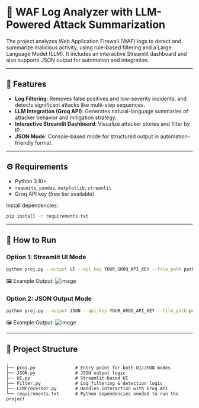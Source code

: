 # 🔐 WAF Log Analyzer with LLM-Powered Attack Summarization

The project analyzes Web Application Firewall (WAF) logs to detect and summarize malicious activity, using rule-based filtering and a Large Language Model (LLM). It includes an interactive Streamlit dashboard and also supports JSON output for automation and integration.

---

## 📌 Features
- **Log Filtering**: Removes false positives and low-severity incidents, and detects significant attacks like multi-step sequences.
- **LLM Integration (Groq API)**: Generates natural-language summaries of attacker behavior and mitigation strategy.
- **Interactive Streamlit Dashboard**: Visualize attacker stories and filter by IP.
- **JSON Mode**: Console-based mode for structured output in automation-friendly format.

---

## ⚙️ Requirements
- Python 3.10+
- `requests`, `pandas`, `matplotlib`, `streamlit`
- Groq API key (free tier available)

Install dependencies:
```bash
pip install -r requirements.txt
```

---

## 🚀 How to Run

### Option 1: Streamlit UI Mode
```bash
python proj.py --output UI --api_key YOUR_GROQ_API_KEY --file_path path/to/security_events.csv
```
🖼 Example Output:
![image](https://github.com/user-attachments/assets/8ac94162-4302-4913-8e9f-d8df915fd499)


### Option 2: JSON Output Mode
```bash
python proj.py --output JSON --api_key YOUR_GROQ_API_KEY --file_path path/to/security_events.csv
```
🖼 Example Output:
![image](https://github.com/user-attachments/assets/f08eea90-16f1-4148-bcc6-19c90f956b9f)

---

## 📁 Project Structure
```
.
├── proj.py               # Entry point for both UI/JSON modes
├── JSON.py               # JSON output logic
├── UI.py                 # Streamlit-based UI
├── Filter.py             # Log filtering & detection logic
├── LLMProcessor.py       # Handles interaction with Groq API
└── requirements.txt      # Python dependencies needed to run the project
```
